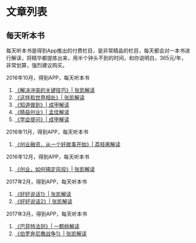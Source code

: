文章列表
================

每天听本书
----------------

每天听本书是得到App推出的付费栏目，是非常精品的栏目，每天都会对一本书进行解读，将精华都提炼出来，用半个钟头不到的时间，和你说明白，365元/年，非常划算，强烈建议购买。

2016年10月，得到APP，每天听本书

1. [《解决冲突的关键技巧》| 张凯解读](changing-the-conversation-the-17.md)
2. [《这样和世界相处》| 张凯解读](a-challenge-to-manking.md)
3. [《知道做到》| 成甲解读](know-can-do.md)
4. [《精益创业》| 孟佳解读](the-lean-startup.md)
5. [《学会提问》| 成甲解读](asking-the-right-question.md)

2016年11月，得到APP，每天听本书

1. [《创业融资，从一个好故事开始》| 荔枝酱解读](the-six-secrets-of-raising-capital-an-insider-s-guide-for-entrepreneurs.md)

2016年12月，得到APP，每天听本书

1. [《创业，如何搞定风投》| 张凯解读](mastering-the-VC-game.md)

2017年2月，得到APP，每天听本书

1. [《好好说话1》| 张凯解读](good-communication-1.md)
2. [《好好说话2》| 张凯解读](good-communication-2.md)

2017年3月，得到APP，每天听本书

1. [《巴菲特法则》| 一颗桃解读](warren-buffett.md)
2. [《伯罗奔尼撒战争1》| 张凯解读](the-peloponnesian-war-1.md)
